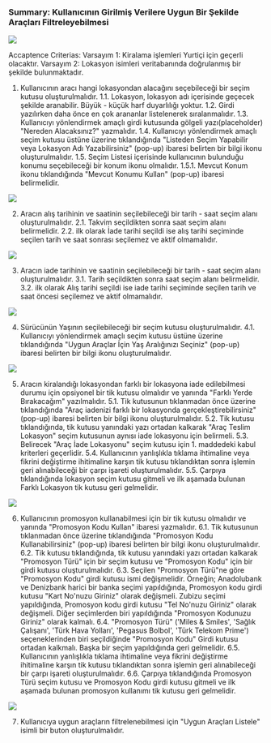 ### Summary: Kullanıcının Girilmiş Verilere Uygun Bir Şekilde Araçları Filtreleyebilmesi 
 
 ![](https://www.hizliresim.com/7eye778.png)
 
 Accaptence Criterias:
 Varsayım 1: Kiralama işlemleri Yurtiçi için geçerli olacaktır. 
 Varsayım 2: Lokasyon isimleri veritabanında doğrulanmış bir şekilde bulunmaktadır.
 
 1. Kullanıcının aracı hangi lokasyondan alacağını seçebileceği bir seçim kutusu oluşturulmalıdır.
  1.1. Lokasyon, lokasyon adı içerisinde geçecek şekilde aranabilir. Büyük - küçük harf duyarlılığı yoktur.
  1.2. Girdi yazılırken daha önce en çok arananlar listelenerek sıralanmalıdır. 
  1.3. Kullanıcıyı yönlendirmek amaçlı girdi kutusunda gölgeli yazı(placeholder) "Nereden Alacaksınız?" yazmalıdır.
  1.4. Kullanıcıyı yönlendirmek amaçlı seçim kutusu üstüne üzerine tıklandığında "Listeden Seçim Yapabilir veya Lokasyon Adı Yazabilirsiniz" (pop-up) ibaresi belirten bir bilgi ikonu oluşturulmalıdır.
  1.5. Seçim Listesi içerisinde kullanıcının bulunduğu konumu seçebileceği bir konum ikonu olmalıdır. 
   1.5.1. Mevcut Konum ikonu tıklandığında "Mevcut Konumu Kullan" (pop-up) ibaresi belirmelidir. 
   
  ![](https://www.hizliresim.com/mlm3qnp.png)
  
 2. Aracın alış tarihinin ve saatinin seçilebileceği bir tarih - saat seçim alanı oluşturulmalıdır.
  2.1. Takvim seçildikten sonra saat seçim alanı belirmelidir.
  2.2. ilk olarak İade tarihi seçildi ise alış tarihi seçiminde seçilen tarih ve saat sonrası seçilemez ve aktif olmamalıdır.
  
  ![](https://www.hizliresim.com/lyzizzf.png)
  
 3. Aracın iade tarihinin ve saatinin seçilebileceği bir tarih - saat seçim alanı oluşturulmalıdır.
  3.1. Tarih seçildikten sonra saat seçim alanı belirmelidir. 
  3.2. ilk olarak Alış tarihi seçildi ise iade tarihi seçiminde seçilen tarih ve saat öncesi seçilemez ve aktif olmamalıdır. 
  
  ![](https://www.hizliresim.com/hlkhc9r.png)
  
 4. Sürücünün Yaşının seçilebileceği bir seçim kutusu oluşturulmalıdır.
  4.1. Kullanıcıyı yönlendirmek amaçlı seçim kutusu üstüne üzerine tıklandığında "Uygun Araçlar İçin Yaş Aralığınızı Seçiniz" (pop-up) ibaresi belirten bir bilgi ikonu oluşturulmalıdır.
  
  ![](https://www.hizliresim.com/i76e88z.png)
  
 5. Aracın kiralandığı lokasyondan farklı bir lokasyona iade edilebilmesi durumu için opsiyonel bir tik kutusu olmalıdır ve yanında "Farklı Yerde Bırakacağım" yazılmalıdır.
  5.1. Tik kutusunun tıklanmadan önce üzerine tıklandığında "Araç iadenizi farklı bir lokasyonda gerçekleştirebilirsiniz" (pop-up) ibaresi belirten bir bilgi ikonu oluşturulmalıdır.
  5.2. Tik kutusu tıklandığında, tik kutusu yanındaki yazı ortadan kalkarak "Araç Teslim Lokasyon" seçim kutusunun aynısı iade lokasyonu için belirmeli.
  5.3. Belirecek "Araç İade Lokasyonu" seçim kutusu için 1. maddedeki kabul kriterleri geçerlidir.
  5.4. Kullanıcının yanlışlıkla tıklama ihtimaline veya fikrini değiştirme ihitimaline karşın tik kutusu tıklandıktan sonra işlemin geri alınabileceği bir çarpı işareti oluşturulmalıdır. 
  5.5. Çarpıya tıklandığında lokasyon seçim kutusu gitmeli ve ilk aşamada bulunan Farklı Lokasyon tik kutusu geri gelmelidir. 
  
  ![](https://www.hizliresim.com/f9lmoeo.png)
  
 6. Kullanıcının promosyon kullanabilmesi için bir tik kutusu olmalıdır ve yanında "Promosyon Kodu Kullan" ibaresi yazmalıdır.
  6.1. Tik kutusunun tıklanmadan önce üzerine tıklandığında "Promosyon Kodu Kullanabilirsiniz" (pop-up) ibaresi belirten bir bilgi ikonu oluşturulmalıdır.
  6.2. Tik kutusu tıklandığında, tik kutusu yanındaki yazı ortadan kalkarak "Promosyon Türü" için bir seçim kutusu ve "Promosyon Kodu" için bir girdi kutusu oluşturulmalıdır.
  6.3. Seçilen "Promosyon Türü"ne göre "Promosyon Kodu" girdi kutusu ismi değişmelidir. 
  Örneğin; Anadolubank ve Denizbank harici bir banka seçimi yapıldığında, Promosyon kodu girdi kutusu "Kart No'nuzu Giriniz" olarak değişmeli.
  Zubizu seçimi yapıldığında, Promosyon kodu girdi kutusu "Tel No'nuzu Giriniz" olarak değişmeli.
  Diğer seçimlerden biri yapıldığında "Promosyon Kodunuzu Giriniz" olarak kalmalı. 
  6.4. "Promosyon Türü" ('Miles & Smiles', 'Sağlık Çalışanı', 'Türk Hava Yolları', 'Pegasus Bolbol', 'Türk Telekom Prime') seçeneklerinden biri seçildiğinde "Promosyon Kodu" Girdi kutusu ortadan kalkmalı. Başka bir seçim yapıldığında geri gelmelidir.
  6.5. Kullanıcının yanlışlıkla tıklama ihtimaline veya fikrini değiştirme ihitimaline karşın tik kutusu tıklandıktan sonra işlemin geri alınabileceği bir çarpı işareti oluşturulmalıdır. 
  6.6. Çarpıya tıklandığında Promosyon Türü seçim kutusu ve Promosyon Kodu girdi kutusu gitmeli ve ilk aşamada bulunan promosyon kullanımı tik kutusu geri gelmelidir.
  
  ![](https://www.hizliresim.com/972wdjk.png)
  
 7. Kullanıcıya uygun araçların filtrelenebilmesi için "Uygun Araçları Listele" isimli bir buton oluşturulmalıdır. 